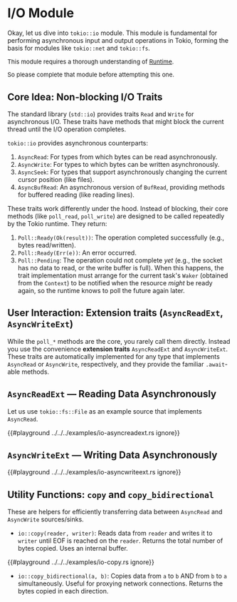 # I/O Module

Okay, let us dive into `tokio::io` module. This module is fundamental for performing
asynchronous input and output operations in Tokio, forming the basis for modules like
`tokio::net` and `tokio::fs`.

<div class="warning" style="font-size: 0.95em;">

This module requires a thorough understanding of [Runtime](./runtime.md).

So please complete that module before attempting this one.

</div>

## Core Idea: Non-blocking I/O Traits

The standard library (`std::io`) provides traits `Read` and `Write` for asynchronous I/O.
These traits have methods that might block the current thread until the I/O operation
completes.

`tokio::io` provides asynchronous counterparts:

1. `AsyncRead`: For types from which bytes can be read asynchronously.
2. `AsyncWrite`: For types to which bytes can be written asynchronously.
3. `AsyncSeek`: For types that support asynchronously changing the current cursor 
    position (like files).
4. `AsyncBufRead`: An asynchronous version of `BufRead`, providing methods for buffered
    reading (like reading lines).

These traits work differently under the hood. Instead of blocking, their core methods
(like `poll_read`, `poll_write`) are designed to be called repeatedly by the Tokio
runtime. They return:

1. `Poll::Ready(Ok(result))`: The operation completed successfully (e.g., bytes read/written).
2. `Poll::Ready(Err(e))`: An error occurred.
3. `Poll::Pending`: The operation could not complete *yet* (e.g., the socket has no data
    to read, or the write buffer is full). When this happens, the trait implementation must
    arrange for the current task's `Waker` (obtained from the `Context`) to be notified when
    the resource *might* be ready again, so the runtime knows to poll the future again
    later.

## User Interaction: Extension traits (`AsyncReadExt`, `AsyncWriteExt`)

While the `poll_*` methods are the core, you rarely call them directly. Instead you use
the convenience **extension traits** `AsyncReadExt` and `AsyncWriteExt`. These traits
are automatically implemented for any type that implements `AsyncRead` or `AsyncWrite`,
respectively, and they provide the familiar `.await`-able methods.

## `AsyncReadExt` — Reading Data Asynchronously

Let us use `tokio::fs::File` as an example source that implements `AsyncRead`.

{{#playground ../../../examples/io-asyncreadext.rs ignore}}

## `AsyncWriteExt` — Writing Data Asynchronously

{{#playground ../../../examples/io-asyncwriteext.rs ignore}}

## Utility Functions: `copy` and `copy_bidirectional`

These are helpers for efficiently transferring data between `AsyncRead` and
`AsyncWrite` sources/sinks.

* `io::copy(reader, writer)`: Reads data from `reader` and writes it to `writer`
  until EOF is reached on the `reader`. Returns the total number of bytes copied.
  Uses an internal buffer.

{{#playground ../../../examples/io-copy.rs ignore}}

* `io::copy_bidirectional(a, b)`: Copies data from `a` to `b` AND from `b`
  to `a` simultaneously. Useful for proxying network connections. Returns the
  bytes copied in each direction.
